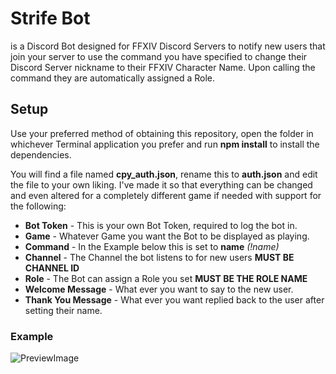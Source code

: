 # Strife Bot
is a Discord Bot designed for FFXIV Discord Servers to notify new users that join your server to use the command you have specified to change their Discord Server nickname to their FFXIV Character Name. Upon calling the command they are automatically assigned a Role.

## Setup
Use your preferred method of obtaining this repository, open the folder in whichever Terminal application you prefer and run **npm install** to install the dependencies.

You will find a file named **cpy_auth.json**, rename this to **auth.json** and edit the file to your own liking. I've made it so that everything can be changed and even altered for a completely different game if needed with support for the following:

* **Bot Token** - This is your own Bot Token, required to log the bot in.
* **Game** - Whatever Game you want the Bot to be displayed as playing.
* **Command** - In the Example below this is set to **name** *(!name)*
* **Channel** - The Channel the bot listens to for new users **MUST BE CHANNEL ID**
* **Role** - The Bot can assign a Role you set **MUST BE THE ROLE NAME**
* **Welcome Message** - What ever you want to say to the new user.
* **Thank You Message** - What ever you want replied back to the user after setting their name.

### Example

![PreviewImage](https://i.imgur.com/RH844zc.png)
